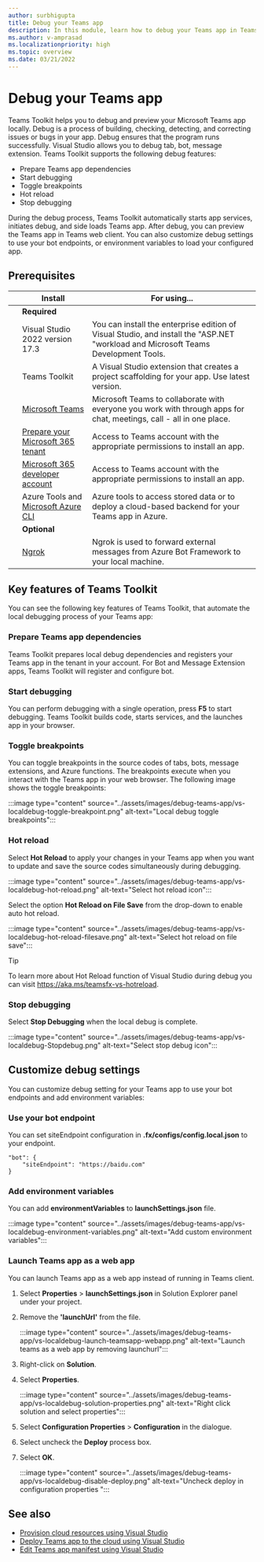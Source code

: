 ```yaml
---
author: surbhigupta
title: Debug your Teams app
description: In this module, learn how to debug your Teams app in Teams Toolkit and key features of Teams Toolkit
ms.author: v-amprasad
ms.localizationpriority: high
ms.topic: overview
ms.date: 03/21/2022
---
```


# Debug your Teams app

Teams Toolkit helps you to debug and preview your Microsoft Teams app locally. Debug is a process of building, checking, detecting, and correcting issues or bugs in your app. Debug ensures that the program runs successfully. Visual Studio allows you to debug tab, bot, message extension. Teams Toolkit supports the following debug features:

* Prepare Teams app dependencies
* Start debugging
* Toggle breakpoints
* Hot reload
* Stop debugging

During the debug process, Teams Toolkit automatically starts app services, initiates debug, and side loads Teams app. After debug, you can preview the Teams app in Teams web client. You can also customize debug settings to use your bot endpoints, or environment variables to load your configured app.

## Prerequisites

| &nbsp; | Install | For using... |
| --- | --- | --- |
| &nbsp; | **Required** | &nbsp; |
| &nbsp; | Visual Studio 2022 version 17.3 | You can install the enterprise edition of Visual Studio, and install the "ASP.NET "workload and Microsoft Teams Development Tools. |
| &nbsp; | Teams Toolkit | A Visual Studio extension that creates a project scaffolding for your app. Use latest version. |
| &nbsp; | [Microsoft Teams](https://www.microsoft.com/microsoft-teams/download-app) | Microsoft Teams to collaborate with everyone you work with through apps for chat, meetings, call - all in one place. |
| &nbsp; | [Prepare your Microsoft 365 tenant](../concepts/build-and-test/prepare-your-o365-tenant.md) | Access to Teams account with the appropriate permissions to install an app. |
| &nbsp; | [Microsoft 365 developer account](/../concepts/build-and-test/prepare-your-o365-tenant) | Access to Teams account with the appropriate permissions to install an app. |
| &nbsp; | Azure Tools and [Microsoft Azure CLI](/cli/azure/install-azure-cli) | Azure tools to access stored data or to deploy a cloud-based backend for your Teams app in Azure. |
|&nbsp;  | **Optional** | &nbsp; |
|&nbsp; |[Ngrok](https://ngrok.com/) | Ngrok is used to forward external messages from Azure Bot Framework to your local machine.|

## Key features of Teams Toolkit

You can see the following key features of Teams Toolkit, that automate the local debugging process of your Teams app:

### Prepare Teams app dependencies

Teams Toolkit prepares local debug dependencies and registers your Teams app in the tenant in your account. For Bot and Message Extension apps, Teams Toolkit will register and configure bot.

### Start debugging

You can perform debugging with a single operation, press **F5** to start debugging. Teams Toolkit builds code, starts services, and the launches app in your browser.

### Toggle breakpoints

You can toggle breakpoints in the source codes of tabs, bots, message extensions, and Azure functions. The breakpoints execute when you interact with the Teams app in your web browser.
The following image shows the toggle breakpoints:

:::image type="content" source="../assets/images/debug-teams-app/vs-localdebug-toggle-breakpoint.png" alt-text="Local debug toggle breakpoints":::

### Hot reload

Select **Hot Reload** to apply your changes in your Teams app when you want to update and save the source codes simultaneously during debugging.

:::image type="content" source="../assets/images/debug-teams-app/vs-localdebug-hot-reload.png" alt-text="Select hot reload icon":::

Select the option **Hot Reload on File Save** from the drop-down to enable auto hot reload.

:::image type="content" source="../assets/images/debug-teams-app/vs-localdebug-hot-reload-filesave.png" alt-text="Select hot reload on file save":::
  
   > [!Tip]
   > To learn more about Hot Reload function of Visual Studio during debug you can visit <https://aka.ms/teamsfx-vs-hotreload>.

### Stop debugging

Select **Stop Debugging** when the local debug is complete.

:::image type="content" source="../assets/images/debug-teams-app/vs-localdebug-Stopdebug.png" alt-text="Select stop debug icon":::

## Customize debug settings

You can customize debug setting for your Teams app to use your bot endpoints and add environment variables:

### Use your bot endpoint

You can set siteEndpoint configuration in **.fx/configs/config.local.json** to your endpoint.

```
"bot": {
    "siteEndpoint": "https://baidu.com"
}
```

### Add environment variables

You can add **environmentVariables** to **launchSettings.json** file.

:::image type="content" source="../assets/images/debug-teams-app/vs-localdebug-environment-variables.png" alt-text="Add custom environment variables":::

### Launch Teams app as a web app

You can launch Teams app as a web app instead of running in Teams client.

1. Select **Properties** > **launchSettings.json** in Solution Explorer panel under your project.
1. Remove the **'launchUrl'** from the file.

   :::image type="content" source="../assets/images/debug-teams-app/vs-localdebug-launch-teamsapp-webapp.png" alt-text="Launch teams as a web app by removing launchurl":::

1. Right-click on **Solution**.
1. Select **Properties**.

   :::image type="content" source="../assets/images/debug-teams-app/vs-localdebug-solution-properties.png" alt-text="Right click solution and select properties":::

1. Select **Configuration Properties** > **Configuration** in the dialogue.
1. Select uncheck the **Deploy** process box.
1. Select **OK**.

   :::image type="content" source="../assets/images/debug-teams-app/vs-localdebug-disable-deploy.png" alt-text="Uncheck deploy in configuration properties ":::

## See also

* [Provision cloud resources using Visual Studio](provision-cloud-resources.md)
* [Deploy Teams app to the cloud using Visual Studio](deploy-teams-app.md)
* [Edit Teams app manifest using Visual Studio](VS-TeamsFx-preview-and-customize-app-manifest.md)
